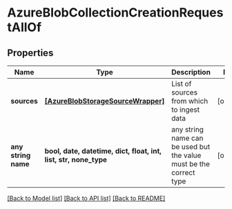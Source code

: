 # AzureBlobCollectionCreationRequestAllOf


## Properties
Name | Type | Description | Notes
------------ | ------------- | ------------- | -------------
**sources** | [**[AzureBlobStorageSourceWrapper]**](AzureBlobStorageSourceWrapper.md) | List of sources from which to ingest data | [optional] 
**any string name** | **bool, date, datetime, dict, float, int, list, str, none_type** | any string name can be used but the value must be the correct type | [optional]

[[Back to Model list]](../README.md#documentation-for-models) [[Back to API list]](../README.md#documentation-for-api-endpoints) [[Back to README]](../README.md)


